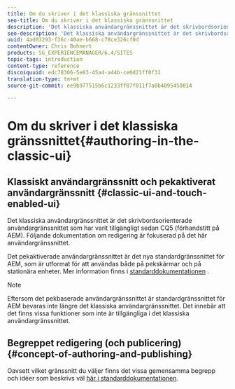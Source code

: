 ```yaml
---
title: Om du skriver i det klassiska gränssnittet
seo-title: Om du skriver i det klassiska gränssnittet
description: 'Det klassiska användargränssnittet är det skrivbordsorienterade användargränssnittet som har varit tillgängligt sedan CQ5. Följande dokumentation om redigering är fokuserad på det här användargränssnittet. Det pekbaserade användargränssnittet är det nya standardgränssnittet för AEM, som är utformat för både pekskärmar och stationära enheter. Mer information finns i standarddokumentationen. '
seo-description: 'Det klassiska användargränssnittet är det skrivbordsorienterade användargränssnittet som har varit tillgängligt sedan CQ5. Följande dokumentation om redigering är fokuserad på det här användargränssnittet. Det pekbaserade användargränssnittet är det nya standardgränssnittet för AEM, som är utformat för både pekskärmar och stationära enheter. Mer information finns i standarddokumentationen. '
uuid: 4ad03293-f36c-40ae-b668-c78ce326cf0d
contentOwner: Chris Bohnert
products: SG_EXPERIENCEMANAGER/6.4/SITES
topic-tags: introduction
content-type: reference
discoiquuid: edc78306-5e83-45a4-a44b-ce0d21ff0f31
translation-type: tm+mt
source-git-commit: ee9b977515b6c1233ff87f011f7a8b4095450814

---
```



# Om du skriver i det klassiska gränssnittet{#authoring-in-the-classic-ui}

## Klassiskt användargränssnitt och pekaktiverat användargränssnitt {#classic-ui-and-touch-enabled-ui}

Det klassiska användargränssnittet är det skrivbordsorienterade användargränssnittet som har varit tillgängligt sedan CQ5 (förhandstitt på AEM). Följande dokumentation om redigering är fokuserad på det här användargränssnittet.

Det pekaktiverade användargränssnittet är det nya standardgränssnittet för AEM, som är utformat för att användas både på pekskärmar och på stationära enheter. Mer information finns i [standarddokumentationen](/help/sites-authoring/author.md) .

>[!NOTE]
>
>Eftersom det pekbaserade användargränssnittet är standardgränssnittet för AEM bevaras inte längre det klassiska användargränssnittet. Det innebär att det finns vissa funktioner som inte är tillgängliga i det klassiska användargränssnittet.

## Begreppet redigering (och publicering) {#concept-of-authoring-and-publishing}

Oavsett vilket gränssnitt du väljer finns det vissa gemensamma begrepp och idéer som beskrivs väl [här i standarddokumentationen](/help/sites-authoring/author.md#concept-of-authoring-and-publishing).
